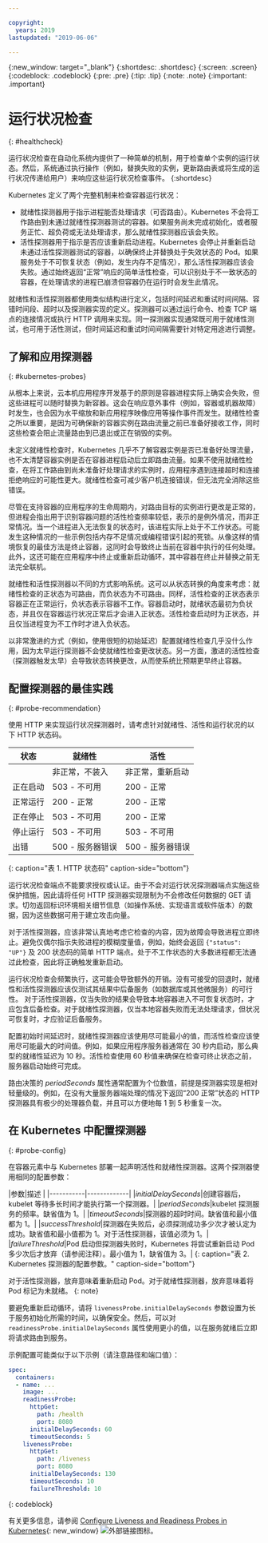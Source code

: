 ```yaml
---

copyright:
  years: 2019
lastupdated: "2019-06-06"

---
```


{:new_window: target="_blank"}
{:shortdesc: .shortdesc}
{:screen: .screen}
{:codeblock: .codeblock}
{:pre: .pre}
{:tip: .tip}
{:note: .note}
{:important: .important}

# 运行状况检查
{: #healthcheck}

运行状况检查在自动化系统内提供了一种简单的机制，用于检查单个实例的运行状态。然后，系统通过执行操作（例如，替换失败的实例，更新路由表或将生成的运行状况传递给用户）来响应这些运行状况检查事件。
{:shortdesc}

Kubernetes 定义了两个完整机制来检查容器运行状况：

* 就绪性探测器用于指示进程能否处理请求（可否路由）。Kubernetes 不会将工作路由到未通过就绪性探测器测试的容器。如果服务尚未完成初始化，或者服务正忙、超负荷或无法处理请求，那么就绪性探测器应该会失败。
* 活性探测器用于指示是否应该重新启动进程。Kubernetes 会停止并重新启动未通过活性探测器测试的容器，以确保终止并替换处于失效状态的 Pod。如果服务处于不可恢复状态（例如，发生内存不足情况），那么活性探测器应该会失败。通过始终返回“正常”响应的简单活性检查，可以识别处于不一致状态的容器，在处理请求的进程已崩溃但容器仍在运行时会发生此情况。

就绪性和活性探测器都使用类似结构进行定义，包括时间延迟和重试时间间隔、容错时间段、超时以及探测器实现的定义。探测器可以通过运行命令、检查 TCP 端点的连接情况或执行 HTTP 调用来实现。同一探测器实现通常既可用于就绪性测试，也可用于活性测试，但时间延迟和重试时间间隔需要针对特定用途进行调整。

## 了解和应用探测器
{: #kubernetes-probes}

从根本上来说，云本机应用程序开发基于的原则是容器进程实际上确实会失败，但这些进程可以随时替换为新容器。这会在响应意外事件（例如，容器或机器故障）时发生，也会因为水平缩放和新应用程序映像应用等操作事件而发生。就绪性检查之所以重要，是因为可确保新的容器实例在路由流量之前已准备好接收工作，同时这些检查会阻止流量路由到已退出或正在销毁的实例。

未定义就绪性检查时，Kubernetes 几乎不了解容器实例是否已准备好处理流量，也不太清楚容器实例是否在容器进程启动后立即路由流量。如果不使用就绪性检查，在将工作路由到尚未准备好处理请求的实例时，应用程序遇到连接超时和连接拒绝响应的可能性更大。就绪性检查可减少客户机连接错误，但无法完全消除这些错误。

尽管在支持容器的应用程序的生命周期内，对路由目标的实例进行更改是正常的，但进程会指出用于识别容器问题的活性检查频率较低，表示的是例外情况，而非正常情况。当一个进程进入无法恢复的状态时，该进程实际上处于不工作状态。可能发生这种情况的一些示例包括内存不足情况或编程错误引起的死锁。从像这样的情境恢复的最佳方法是终止容器，这同时会导致终止当前在容器中执行的任何处理。此外，这还可能在应用程序中终止或重新启动循环，其中容器在终止并替换之前无法完全联机。

就绪性和活性探测器以不同的方式影响系统。这可以从状态转换的角度来考虑：就绪性检查的正状态为可路由，而负状态为不可路由。同样，活性检查的正状态表示容器正在正常运行，负状态表示容器不工作。容器启动时，就绪状态最初为负状态，并且仅在容器运行状况正常后才会进入正状态。活性检查启动时为正状态，并且仅当进程变为不工作时才进入负状态。

以非常激进的方式（例如，使用很短的初始延迟）配置就绪性检查几乎没什么作用，因为太早运行探测器不会使就绪性检查更改状态。另一方面，激进的活性检查（探测器触发太早）会导致状态转换更改，从而使系统比预期更早终止容器。

## 配置探测器的最佳实践
{: #probe-recommendation}

使用 HTTP 来实现运行状况探测器时，请考虑针对就绪性、活性和运行状况的以下 HTTP 状态码。

|状态|就绪性|活性|
|----------|-----------------------|-----------------------|
|          |非正常，不装入|非正常，重新启动|
|正在启动|503 - 不可用|200 - 正常|
|正常运行|200 - 正常|200 - 正常|
|正在停止|503 - 不可用|200 - 正常|
|停止运行|503 - 不可用|503 - 不可用|
|出错|500 - 服务器错误|500 - 服务器错误|
{: caption="表 1. HTTP 状态码" caption-side="bottom"}

运行状况检查端点不能要求授权或认证。由于不会对运行状况探测器端点实施这些保护措施，因此请将任何 HTTP 探测器实现限制为不会修改任何数据的 GET 请求。切勿返回标识环境相关细节信息（如操作系统、实现语言或软件版本）的数据，因为这些数据可用于建立攻击向量。

对于活性探测器，应该非常认真地考虑它检查的内容，因为故障会导致进程立即终止。避免仅偶尔指示失败进程的模糊度量值，例如，始终会返回 `{"status": "UP"}` 及 200 状态码的简单 HTTP 端点。处于不工作状态的大多数进程都无法通过此检查，因此将正确触发重新启动。

运行状况检查会频繁执行，这可能会导致额外的开销。没有可接受的回退时，就绪性和活性探测器应该仅测试其结果中后备服务（如数据库或其他微服务）的可行性。 对于活性探测器，仅当失败的结果会导致本地容器进入不可恢复状态时，才应包含后备检查。对于就绪性探测器，仅当本地容器失败而无法处理请求，但状况可恢复时，才应验证后备服务。

配置初始时间延迟时，就绪性探测器应该使用尽可能最小的值，而活性检查应该使用尽可能最大的时间值。例如，如果应用程序服务器通常在 30 秒内启动，那么典型的就绪性延迟为 10 秒。活性检查使用 60 秒值来确保在检查可终止状态之前，服务器启动始终可完成。

路由决策的 *periodSeconds* 属性通常配置为个位数值，前提是探测器实现是相对轻量级的。例如，在没有大量服务器端处理的情况下返回“200 正常”状态的 HTTP 探测器具有极少的处理器负载，并且可以方便地每 1 到 5 秒重复一次。

## 在 Kubernetes 中配置探测器
{: #probe-config}

在容器元素中与 Kubernetes 部署一起声明活性和就绪性探测器。这两个探测器使用相同的配置参数：

|参数|描述
|
|-----------|-------------|
|*initialDelaySeconds*|创建容器后，kubelet 等待多长时间才能执行第一个探测器。|
|*periodSeconds*|kubelet 探测服务的频率。缺省值为 1。|
|*timeoutSeconds*|探测器的超时时间。缺省值和最小值都为 1。|
|*successThreshold*|探测器在失败后，必须探测成功多少次才被认定为成功。缺省值和最小值都为 1。对于活性探测器，该值必须为 1。|
|*failureThreshold*|Pod 启动但探测器失败时，Kubernetes 将尝试重新启动 Pod 多少次后才放弃（请参阅注释）。最小值为 1，缺省值为 3。|
{: caption="表 2. Kubernetes 探测器的配置参数。" caption-side="bottom"}

  对于活性探测器，放弃意味着重新启动 Pod。对于就绪性探测器，放弃意味着将 Pod 标记为未就绪。
  {: note}

要避免重新启动循环，请将 `livenessProbe.initialDelaySeconds` 参数设置为长于服务初始化所需的时间，以确保安全。然后，可以对 `readinessProbe.initialDelaySeconds` 属性使用更小的值，以在服务就绪后立即将请求路由到服务。

示例配置可能类似于以下示例（请注意路径和端口值）：

```yaml
spec:
  containers:
  - name: ...
    image: ...
    readinessProbe:
      httpGet:
        path: /health
        port: 8080
      initialDelaySeconds: 60
      timeoutSeconds: 5
    livenessProbe:
      httpGet:
        path: /liveness
        port: 8080
      initialDelaySeconds: 130
      timeoutSeconds: 10
      failureThreshold: 10
```
{: codeblock}

有关更多信息，请参阅 [Configure Liveness and Readiness Probes in Kubernetes](https://kubernetes.io/docs/tasks/configure-pod-container/configure-liveness-readiness-probes/){: new_window} ![外部链接图标](../icons/launch-glyph.svg "外部链接图标")。
